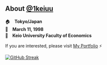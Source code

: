 <!-- ### Hi there 👋 -->

<!--
**ikkei12/ikkei12** is a ✨ _special_ ✨ repository because its `README.md` (this file) appears on your GitHub profile.

Here are some ideas to get you started:
-->
## About [@1keiuu](https://twitter.com/1keiuu)
🏠　**Tokyo/Japan**  
🎂　**March 11, 1998**    
🏫　**Keio University Faculty of Economics**

If you are interested, please visit [My Portfolio](https://1k-cove.com) ⚡️

[![GitHub Streak](http://github-readme-streak-stats.herokuapp.com?user=1keiuu&theme=vue&hide_border=true)](https://git.io/streak-stats)
